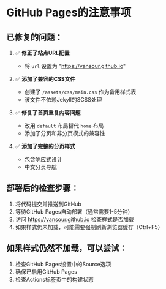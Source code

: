 # GitHub Pages的注意事项

## 已修复的问题：

1. ✅ **修正了站点URL配置**
   - 将 `url` 设置为 "https://vansour.github.io"

2. ✅ **添加了兼容的CSS文件**
   - 创建了 `/assets/css/main.css` 作为备用样式表
   - 该文件不依赖Jekyll的SCSS处理

3. ✅ **修复了首页重复内容问题**
   - 改用 `default` 布局替代 `home` 布局
   - 添加了分页和非分页模式的兼容性

4. ✅ **添加了完整的分页样式**
   - 包含响应式设计
   - 中文分页导航

## 部署后的检查步骤：

1. 将代码提交并推送到GitHub
2. 等待GitHub Pages自动部署（通常需要1-5分钟）
3. 访问 https://vansour.github.io 检查样式是否加载
4. 如果样式仍未加载，可能需要强制刷新浏览器缓存（Ctrl+F5）

## 如果样式仍然不加载，可以尝试：

1. 检查GitHub Pages设置中的Source选项
2. 确保已启用GitHub Pages
3. 检查Actions标签页中的构建状态

